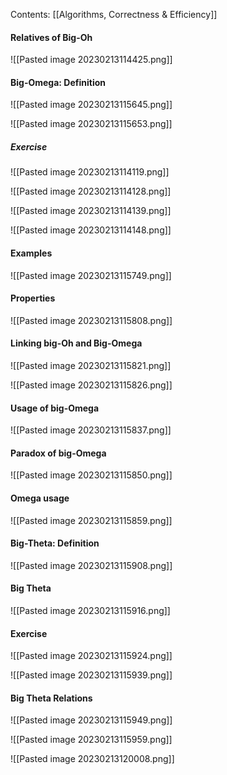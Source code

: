 Contents:
[[Algorithms, Correctness & Efficiency]]
#### Relatives of Big-Oh
![[Pasted image 20230213114425.png]]

#### Big-Omega: Definition
![[Pasted image 20230213115645.png]]

![[Pasted image 20230213115653.png]]

##### Exercise
![[Pasted image 20230213114119.png]]

![[Pasted image 20230213114128.png]]

![[Pasted image 20230213114139.png]]

![[Pasted image 20230213114148.png]]

#### Examples
![[Pasted image 20230213115749.png]]

#### Properties
![[Pasted image 20230213115808.png]]

#### Linking big-Oh and Big-Omega
![[Pasted image 20230213115821.png]]

![[Pasted image 20230213115826.png]]

#### Usage of big-Omega
![[Pasted image 20230213115837.png]]

#### Paradox of big-Omega
![[Pasted image 20230213115850.png]]

#### Omega usage
![[Pasted image 20230213115859.png]]

#### Big-Theta: Definition
![[Pasted image 20230213115908.png]]

#### Big Theta
![[Pasted image 20230213115916.png]]

#### Exercise
![[Pasted image 20230213115924.png]]

![[Pasted image 20230213115939.png]]

#### Big Theta Relations
![[Pasted image 20230213115949.png]]

![[Pasted image 20230213115959.png]]

![[Pasted image 20230213120008.png]]

